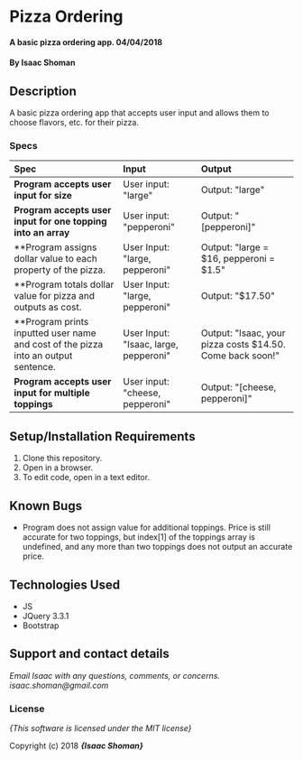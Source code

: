 # Pizza Ordering

#### A basic pizza ordering app.  04/04/2018

#### By **Isaac Shoman**

## Description

A basic pizza ordering app that accepts user input and allows them to choose flavors, etc. for their pizza.

### Specs
| Spec | Input | Output |
| :-------------     | :------------- | :------------- |
| **Program accepts user input for size** | User input: "large" | Output: "large"|
| **Program accepts user input for one topping into an array** | User input: "pepperoni" | Output: "[pepperoni]"|
| **Program assigns dollar value to each property of the pizza.| User Input: "large, pepperoni" | Output: "large = $16, pepperoni = $1.5"|
| **Program totals dollar value for pizza and outputs as cost.| User Input: "large, pepperoni" | Output: "$17.50"|
| **Program prints inputted user name and cost of the pizza into an output sentence.| User Input: "Isaac, large, pepperoni" | Output: "Isaac, your pizza costs $14.50. Come back soon!"|
| **Program accepts user input for multiple toppings** | User input: "cheese, pepperoni" | Output: "[cheese, pepperoni]"|


## Setup/Installation Requirements

1. Clone this repository.
2. Open in a browser.
3. To edit code, open in a text editor.

## Known Bugs
* Program does not assign value for additional toppings. Price is still accurate for two toppings, but index[1] of the toppings array is undefined, and any more than two toppings does not output an accurate price.

## Technologies Used
* JS
* JQuery 3.3.1
* Bootstrap

## Support and contact details

_Email Isaac with any questions, comments, or concerns. isaac.shoman@gmail.com_

### License

*{This software is licensed under the MIT license}*

Copyright (c) 2018 **_{Isaac Shoman}_**
